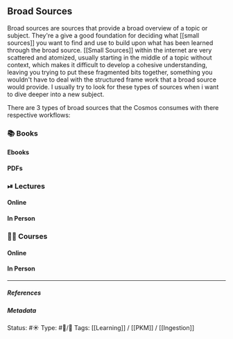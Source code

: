 ## Broad Sources 

Broad sources are sources that provide a broad overview of a topic or subject. They're a give a good foundation for deciding what [[small sources]] you want to find and use to build upon what has been learned through the broad source. [[Small Sources]] within the internet are very scattered and atomized, usually starting in the middle of a topic without context, which makes it difficult to develop a cohesive understanding, leaving you trying to put these fragmented bits together, something you wouldn't have to deal with the structured frame work that a broad source would provide. I usually try to look for these types of sources when i want to dive deeper into a new subject.

There are 3 types of broad sources that the Cosmos consumes with there respective workflows:

### 📚 Books

#### Ebooks

#### PDFs

### ⏯ Lectures

#### Online

#### In Person

### 👨‍🏫 Courses

#### Online

#### In Person

___

##### References


##### Metadata
Status: #☀️ 
Type: #🔵/🔵 
Tags:  [[Learning]] / [[PKM]] / [[Ingestion]]